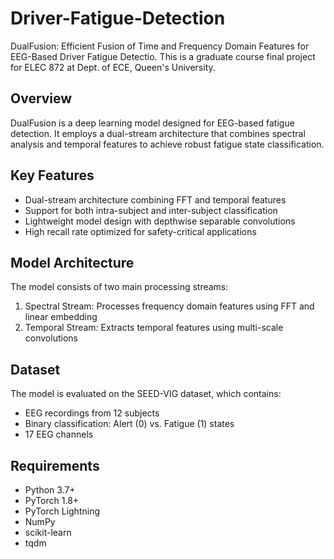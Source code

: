 # Driver-Fatigue-Detection
DualFusion: Efficient Fusion of Time and Frequency Domain Features for EEG-Based Driver Fatigue Detectio.
This is a graduate course final project for ELEC 872 at Dept. of ECE, Queen's University.


## Overview
DualFusion is a deep learning model designed for EEG-based fatigue detection. It employs a dual-stream architecture that combines spectral analysis and temporal features to achieve robust fatigue state classification.

## Key Features
- Dual-stream architecture combining FFT and temporal features
- Support for both intra-subject and inter-subject classification
- Lightweight model design with depthwise separable convolutions
- High recall rate optimized for safety-critical applications

## Model Architecture
The model consists of two main processing streams:
1. Spectral Stream: Processes frequency domain features using FFT and linear embedding
2. Temporal Stream: Extracts temporal features using multi-scale convolutions

## Dataset
The model is evaluated on the SEED-VIG dataset, which contains:
- EEG recordings from 12 subjects
- Binary classification: Alert (0) vs. Fatigue (1) states
- 17 EEG channels

## Requirements
- Python 3.7+
- PyTorch 1.8+
- PyTorch Lightning
- NumPy
- scikit-learn
- tqdm

